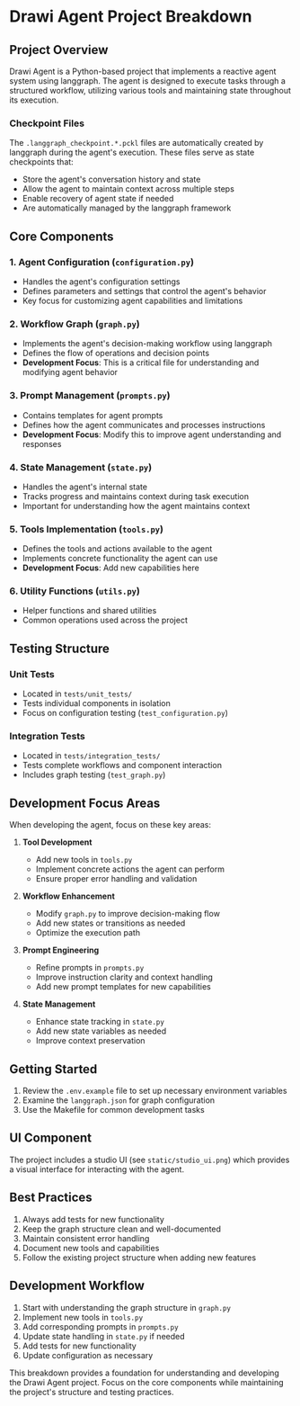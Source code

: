 # Drawi Agent Project Breakdown

## Project Overview
Drawi Agent is a Python-based project that implements a reactive agent system using langgraph. The agent is designed to execute tasks through a structured workflow, utilizing various tools and maintaining state throughout its execution.

### Checkpoint Files
The `.langgraph_checkpoint.*.pckl` files are automatically created by langgraph during the agent's execution. These files serve as state checkpoints that:
- Store the agent's conversation history and state
- Allow the agent to maintain context across multiple steps
- Enable recovery of agent state if needed
- Are automatically managed by the langgraph framework

## Core Components

### 1. Agent Configuration (`configuration.py`)
- Handles the agent's configuration settings
- Defines parameters and settings that control the agent's behavior
- Key focus for customizing agent capabilities and limitations

### 2. Workflow Graph (`graph.py`)
- Implements the agent's decision-making workflow using langgraph
- Defines the flow of operations and decision points
- **Development Focus**: This is a critical file for understanding and modifying agent behavior

### 3. Prompt Management (`prompts.py`)
- Contains templates for agent prompts
- Defines how the agent communicates and processes instructions
- **Development Focus**: Modify this to improve agent understanding and responses

### 4. State Management (`state.py`)
- Handles the agent's internal state
- Tracks progress and maintains context during task execution
- Important for understanding how the agent maintains context

### 5. Tools Implementation (`tools.py`)
- Defines the tools and actions available to the agent
- Implements concrete functionality the agent can use
- **Development Focus**: Add new capabilities here

### 6. Utility Functions (`utils.py`)
- Helper functions and shared utilities
- Common operations used across the project

## Testing Structure

### Unit Tests
- Located in `tests/unit_tests/`
- Tests individual components in isolation
- Focus on configuration testing (`test_configuration.py`)

### Integration Tests
- Located in `tests/integration_tests/`
- Tests complete workflows and component interaction
- Includes graph testing (`test_graph.py`)

## Development Focus Areas

When developing the agent, focus on these key areas:

1. **Tool Development**
   - Add new tools in `tools.py`
   - Implement concrete actions the agent can perform
   - Ensure proper error handling and validation

2. **Workflow Enhancement**
   - Modify `graph.py` to improve decision-making flow
   - Add new states or transitions as needed
   - Optimize the execution path

3. **Prompt Engineering**
   - Refine prompts in `prompts.py`
   - Improve instruction clarity and context handling
   - Add new prompt templates for new capabilities

4. **State Management**
   - Enhance state tracking in `state.py`
   - Add new state variables as needed
   - Improve context preservation

## Getting Started

1. Review the `.env.example` file to set up necessary environment variables
2. Examine the `langgraph.json` for graph configuration
3. Use the Makefile for common development tasks

## UI Component
The project includes a studio UI (see `static/studio_ui.png`) which provides a visual interface for interacting with the agent.

## Best Practices

1. Always add tests for new functionality
2. Keep the graph structure clean and well-documented
3. Maintain consistent error handling
4. Document new tools and capabilities
5. Follow the existing project structure when adding new features

## Development Workflow

1. Start with understanding the graph structure in `graph.py`
2. Implement new tools in `tools.py`
3. Add corresponding prompts in `prompts.py`
4. Update state handling in `state.py` if needed
5. Add tests for new functionality
6. Update configuration as necessary

This breakdown provides a foundation for understanding and developing the Drawi Agent project. Focus on the core components while maintaining the project's structure and testing practices.